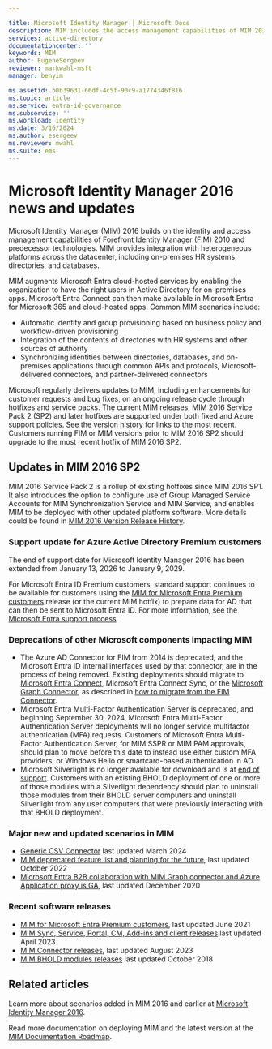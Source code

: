 ```yaml
---

title: Microsoft Identity Manager | Microsoft Docs
description: MIM includes the access management capabilities of MIM 2016 and helps you manage users, credentials, policies, and access within your organization.
services: active-directory
documentationcenter: ''
keywords: MIM
author: EugeneSergeev
reviewer: markwahl-msft
manager: benyim

ms.assetid: b0b39631-66df-4c5f-90c9-a1774346f816
ms.topic: article
ms.service: entra-id-governance
ms.subservice: ''
ms.workload: identity
ms.date: 3/16/2024
ms.author: esergeev
ms.reviewer: mwahl
ms.suite: ems
---
```


# Microsoft Identity Manager 2016 news and updates

Microsoft Identity Manager (MIM) 2016 builds on the identity and access management capabilities of Forefront Identity Manager (FIM) 2010 and predecessor technologies. MIM provides integration with heterogeneous platforms across the datacenter, including on-premises HR systems, directories, and databases.

MIM augments Microsoft Entra cloud-hosted services by enabling the organization to have the right users in Active Directory for on-premises apps. Microsoft Entra Connect can then make available in Microsoft Entra for Microsoft 365 and cloud-hosted apps. Common MIM scenarios include:
 - Automatic identity and group provisioning based on business policy and workflow-driven provisioning
 - Integration of the contents of directories with HR systems and other sources of authority
 - Synchronizing identities between directories, databases, and on-premises applications through common APIs and protocols, Microsoft-delivered connectors, and partner-delivered connectors

Microsoft regularly delivers updates to MIM, including enhancements for customer requests and bug fixes, on an ongoing release cycle through hotfixes and service packs.  The current MIM releases, MIM 2016 Service Pack 2 (SP2) and later hotfixes are supported under both fixed and Azure support policies. See the [version history](./reference/version-history.md) for links to the most recent.  Customers running FIM or MIM versions prior to MIM 2016 SP2 should upgrade to the most recent hotfix of MIM 2016 SP2.

## Updates in MIM 2016 SP2

MIM 2016 Service Pack 2 is a rollup of existing hotfixes since MIM 2016 SP1. It also introduces the option to configure use of Group Managed Service Accounts for MIM Synchronization Service and MIM Service, and enables MIM to be deployed with other updated platform software. More details could be found in [MIM 2016 Version Release History](./reference/version-history.md).

### Support update for Azure Active Directory Premium customers

The end of support date for Microsoft Identity Manager 2016 has been extended from January 13, 2026 to January 9, 2029.

For Microsoft Entra ID Premium customers, standard support continues to be available for customers using the [MIM for Microsoft Entra Premium customers](https://aka.ms/MIMforAADP) release (or the current MIM hotfix) to prepare data for AD that can then be sent to Microsoft Entra ID. For more information, see the [Microsoft Entra support process](support-update-for-azure-active-directory-premium-customers.md).

### Deprecations of other Microsoft components impacting MIM

 - The Azure AD Connector for FIM from 2014 is deprecated, and the Microsoft Entra ID internal interfaces used by that connector, are in the process of being removed. Existing deployments should migrate to [Microsoft Entra Connect](https://azure.microsoft.com/documentation/articles/active-directory-aadconnect), Microsoft Entra Connect Sync, or the [Microsoft Graph Connector](microsoft-identity-manager-2016-connector-graph.md), as described in [how to migrate from the FIM Connector](migrate-from-the-fim-connector-for-azure-active-directory.md).
 - Microsoft Entra Multi-Factor Authentication Server is deprecated, and beginning September 30, 2024, Microsoft Entra Multi-Factor Authentication Server deployments will no longer service multifactor authentication (MFA) requests. Customers of Microsoft Entra Multi-Factor Authentication Server, for MIM SSPR or MIM PAM approvals, should plan to move before this date to instead use either custom MFA providers, or Windows Hello or smartcard-based authentication in AD.
 - Microsoft Silverlight is no longer available for download and is at [end of support](https://support.microsoft.com/windows/silverlight-end-of-support-0a3be3c7-bead-e203-2dfd-74f0a64f1788).  Customers with an existing BHOLD deployment of one or more of those modules with a Silverlight dependency should plan to uninstall those modules from their BHOLD server computers and uninstall Silverlight from any user computers that were previously interacting with that BHOLD deployment.

### Major new and updated scenarios in MIM

- [Generic CSV Connector](./reference/microsoft-identity-manager-2016-connector-genericcsv.md) last updated March 2024
- [MIM deprecated feature list and planning for the future](microsoft-identity-manager-2016-deprecated-features.md), last updated October 2022
- [Microsoft Entra B2B collaboration with MIM Graph connector and Azure Application proxy is GA](microsoft-identity-manager-2016-graph-b2b-scenario.md), last updated December 2020

### Recent software releases

- [MIM for Microsoft Entra Premium customers](https://aka.ms/MIMforAADP), last updated June 2021
- [MIM Sync, Service, Portal, CM, Add-ins and client releases](./reference/version-history.md) last updated April 2023
- [MIM Connector releases](./reference/microsoft-identity-manager-2016-connector-version-history.md), last updated August 2023
- [MIM BHOLD modules releases](./reference/version-bhold-history.md) last updated October 2018


## Related articles

Learn more about scenarios added in MIM 2016 and earlier at [Microsoft Identity Manager 2016](microsoft-identity-manager-2016.md).

Read more documentation on deploying MIM and the latest version at the [MIM Documentation Roadmap](/microsoft-identity-manager/).

